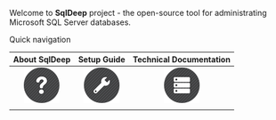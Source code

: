 Welcome to **SqlDeep** project - the open-source tool for administrating Microsoft SQL Server databases.

Quick navigation

| About SqlDeep                                                                           | Setup Guide                                                                              | Technical Documentation                                                                     |
|:---------------------------------------------------------------------------------------:|:----------------------------------------------------------------------------------------:|:-------------------------------------------------------------------------------------------:|
| ![](https://github.com/SiavashGolchoobian/SqlDeep/blob/main/_Documents/images/help.png) | ![](https://github.com/SiavashGolchoobian/SqlDeep/blob/main/_Documents/images/tools.png) | ![](https://github.com/SiavashGolchoobian/SqlDeep/blob/main/_Documents/images/database.png) |
|                                                                                         |                                                                                          |                                                                                             |
